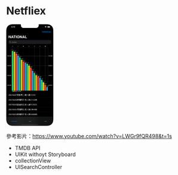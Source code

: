 # Netfliex



<p float="left">
 <img src="https://github.com/knives99/Covid/blob/main/pic01.png" width="25%" height="25%"  />   

</p>

參考影片：https://www.youtube.com/watch?v=LWGr9fQR498&t=1s <br>

* TMDB API
* UIKit withoyt Storyboard
* collectionView
* UISearchController


